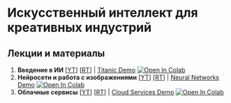 # Искусственный интеллект для креативных индустрий

## Лекции и материалы

1. **Введение в ИИ** [[YT](https://www.youtu.be/T9RK3Le-6jY)] [[RT](https://rutube.ru/video/private/66e9e5bff90e448713f2a1dc03e93f40/?p=4MJWTaw2StroDtsyUhbvzw)] | [Titanic Demo](1-IntroAI/titanic.ipynb) [![Open In Colab](https://colab.research.google.com/assets/colab-badge.svg)](https://githubtocolab.com/shwars/ai-for-creatives/blob/main/1-IntroAI/titanic.ipynb)
2. **Нейросети и работа с изображениями** [[YT](https://youtu.be/9yUoWCtl618)] [[RT](https://rutube.ru/video/private/e0a460214bc032394b2c1ad118645306/?p=TohjmwRxtPLNdkjnd2_uKw)] | [Neural Networks Demo](2-NeuralNets/NeuralNetworks.ipynb) [![Open In Colab](https://colab.research.google.com/assets/colab-badge.svg)](https://githubtocolab.com/shwars/ai-for-creatives/blob/main/2-NeuralNets/NeuralNetworks.ipynb)
3. **Облачные сервисы** [[YT](https://www.youtube.com/watch?v=YJ4BNjB0cwM)] [[RT](https://rutube.ru/video/private/5e943f2456f6f55a2a906b6573d610d6/?p=AOS-wEkmsLoUfkrEvXAHCg)] | [Cloud Services Demo](3-CloudServices/CloudServices.ipynb) [![Open In Colab](https://colab.research.google.com/assets/colab-badge.svg)](https://githubtocolab.com/shwars/ai-for-creatives/blob/main/3-CloudServices/CloudServices.ipynb)